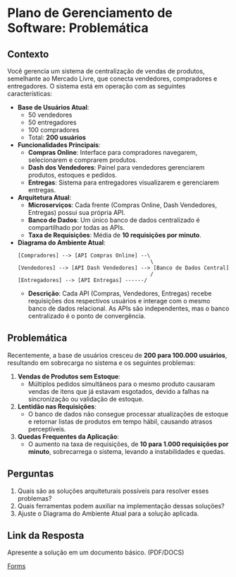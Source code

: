 # Plano de Gerenciamento de Software: Problemática

## Contexto

Você gerencia um sistema de centralização de vendas de produtos, semelhante ao Mercado Livre, que conecta vendedores, compradores e entregadores. O sistema está em operação com as seguintes características:

- **Base de Usuários Atual**:
  - 50 vendedores
  - 50 entregadores
  - 100 compradores
  - Total: **200 usuários**
- **Funcionalidades Principais**:
  - **Compras Online**: Interface para compradores navegarem, selecionarem e comprarem produtos.
  - **Dash dos Vendedores**: Painel para vendedores gerenciarem produtos, estoques e pedidos.
  - **Entregas**: Sistema para entregadores visualizarem e gerenciarem entregas.
- **Arquitetura Atual**:
  - **Microserviços**: Cada frente (Compras Online, Dash Vendedores, Entregas) possui sua própria API.
  - **Banco de Dados**: Um único banco de dados centralizado é compartilhado por todas as APIs.
  - **Taxa de Requisições**: Média de **10 requisições por minuto**.
- **Diagrama do Ambiente Atual**:
  ```
  [Compradores] --> [API Compras Online] --\
                                            \
  [Vendedores] --> [API Dash Vendedores] --> [Banco de Dados Central]
                                            /
  [Entregadores] --> [API Entregas] ------/
  ```
  - **Descrição**: Cada API (Compras, Vendedores, Entregas) recebe requisições dos respectivos usuários e interage com o mesmo banco de dados relacional. As APIs são independentes, mas o banco centralizado é o ponto de convergência.

## Problemática

Recentemente, a base de usuários cresceu de **200 para 100.000 usuários**, resultando em sobrecarga no sistema e os seguintes problemas:

1. **Vendas de Produtos sem Estoque**:
   - Múltiplos pedidos simultâneos para o mesmo produto causaram vendas de itens que já estavam esgotados, devido a falhas na sincronização ou validação de estoque.
2. **Lentidão nas Requisições**:
   - O banco de dados não consegue processar atualizações de estoque e retornar listas de produtos em tempo hábil, causando atrasos perceptíveis.
3. **Quedas Frequentes da Aplicação**:
   - O aumento na taxa de requisições, de **10 para 1.000 requisições por minuto**, sobrecarrega o sistema, levando a instabilidades e quedas.

## Perguntas

1. Quais são as soluções arquiteturais possíveis para resolver esses problemas?
2. Quais ferramentas podem auxiliar na implementação dessas soluções?
3. Ajuste o Diagrama do Ambiente Atual para a solução aplicada.

## Link da Resposta

Apresente a solução em um documento básico. (PDF/DOCS)

[Forms](https://forms.gle/t1r2XaKrSeF7z3XCA)
